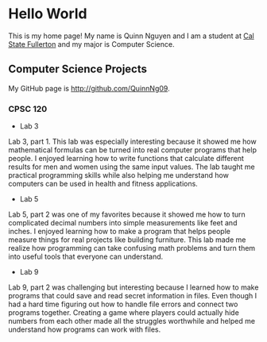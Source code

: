 # Hello World

This is my home page! My name is Quinn Nguyen and I am a student at [Cal State Fullerton](http://www.fullerton.edu/) and my major is Computer Science.

## Computer Science Projects

My GitHub page is http://github.com/QuinnNg09.

### CPSC 120

* Lab 3

Lab 3, part 1. This lab was especially interesting because it showed me how mathematical formulas can be turned into real computer programs that help people. I enjoyed learning how to write functions that calculate different results for men and women using the same input values. The lab taught me practical programming skills while also helping me understand how computers can be used in health and fitness applications.

* Lab 5

Lab 5, part 2 was one of my favorites because it showed me how to turn complicated decimal numbers into simple measurements like feet and inches. I enjoyed learning how to make a program that helps people measure things for real projects like building furniture. This lab made me realize how programming can take confusing math problems and turn them into useful tools that everyone can understand.

* Lab 9

Lab 9, part 2 was challenging but interesting because I learned how to make programs that could save and read secret information in files. Even though I had a hard time figuring out how to handle file errors and connect two programs together. Creating a game where players could actually hide numbers from each other made all the struggles worthwhile and helped me understand how programs can work with files.